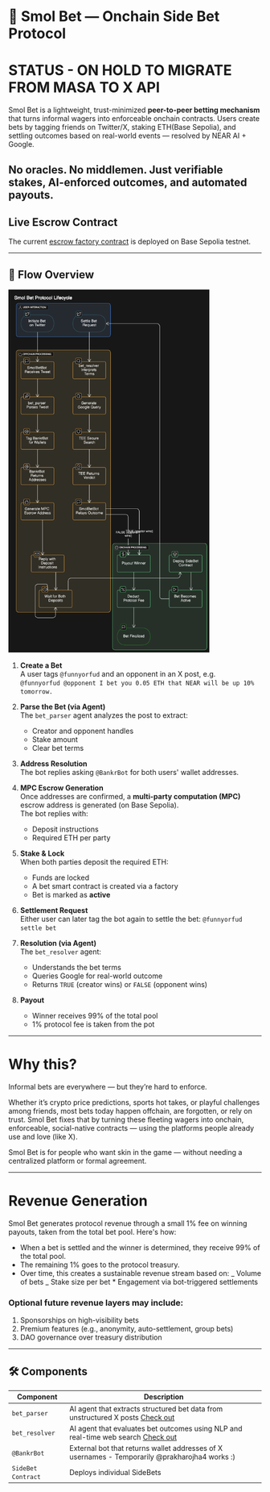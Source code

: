 # 🧃 Smol Bet — Onchain Side Bet Protocol

# STATUS - ON HOLD TO MIGRATE FROM MASA TO X API

Smol Bet is a lightweight, trust-minimized **peer-to-peer betting mechanism** that turns informal wagers into enforceable onchain contracts. Users create bets by tagging friends on Twitter/X, staking ETH(Base Sepolia), and settling outcomes based on real-world events — resolved by NEAR AI + Google.

## No oracles. No middlemen. Just verifiable stakes, AI-enforced outcomes, and automated payouts.

## Live Escrow Contract

The current [escrow factory contract](https://sepolia.basescan.org/address/0xfd5152d481cb46ea91aa317782e5963edc45a609) is deployed on Base Sepolia testnet.

---

## 🔁 Flow Overview

<img src="./public/smol_bet_flow.png" alt="Smol Bet flow" width="400"/>

1. **Create a Bet**  
   A user tags `@funnyorfud` and an opponent in an X post, e.g.  
   `@funnyorfud @opponent I bet you 0.05 ETH that NEAR will be up 10% tomorrow.`

2. **Parse the Bet (via Agent)**  
   The `bet_parser` agent analyzes the post to extract:

   - Creator and opponent handles
   - Stake amount
   - Clear bet terms

3. **Address Resolution**  
   The bot replies asking `@BankrBot` for both users' wallet addresses.

4. **MPC Escrow Generation**  
   Once addresses are confirmed, a **multi-party computation (MPC)** escrow address is generated (on Base Sepolia).  
   The bot replies with:

   - Deposit instructions
   - Required ETH per party

5. **Stake & Lock**  
   When both parties deposit the required ETH:

   - Funds are locked
   - A bet smart contract is created via a factory
   - Bet is marked as **active**

6. **Settlement Request**  
   Either user can later tag the bot again to settle the bet:
   `@funnyorfud settle bet`

7. **Resolution (via Agent)**  
   The `bet_resolver` agent:

   - Understands the bet terms
   - Queries Google for real-world outcome
   - Returns `TRUE` (creator wins) or `FALSE` (opponent wins)

8. **Payout**
   - Winner receives 99% of the total pool
   - 1% protocol fee is taken from the pot

---

# Why this?

Informal bets are everywhere — but they’re hard to enforce.

Whether it’s crypto price predictions, sports hot takes, or playful challenges among friends, most bets today happen offchain, are forgotten, or rely on trust. Smol Bet fixes that by turning these fleeting wagers into onchain, enforceable, social-native contracts — using the platforms people already use and love (like X).

Smol Bet is for people who want skin in the game — without needing a centralized platform or formal agreement.

---

# Revenue Generation

Smol Bet generates protocol revenue through a small 1% fee on winning payouts, taken from the total bet pool. Here's how:

- When a bet is settled and the winner is determined, they receive 99% of the total pool.
- The remaining 1% goes to the protocol treasury.
- Over time, this creates a sustainable revenue stream based on:
  _ Volume of bets
  _ Stake size per bet \* Engagement via bot-triggered settlements

### Optional future revenue layers may include:

1. Sponsorships on high-visibility bets
2. Premium features (e.g., anonymity, auto-settlement, group bets)
3. DAO governance over treasury distribution

---

## 🛠 Components

| Component          | Description                                                                                                                                         |
| ------------------ | --------------------------------------------------------------------------------------------------------------------------------------------------- |
| `bet_parser`       | AI agent that extracts structured bet data from unstructured X posts [Check out](https://app.near.ai/agents/ai-creator.near/bet-parser/latest)      |
| `bet_resolver`     | AI agent that evaluates bet outcomes using NLP and real-time web search [Check out](https://app.near.ai/agents/ai-creator.near/Bet_Resolver/latest) |
| `@BankrBot`        | External bot that returns wallet addresses of X usernames - Temporarily @prakharojha4 works :)                                                      |
| `SideBet Contract` | Deploys individual SideBets                                                                                                                         |
